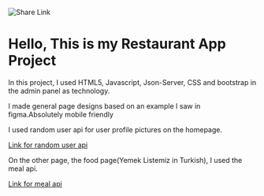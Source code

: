 <p>
  <img src="https://user-images.githubusercontent.com/88587309/158059359-bb5a1493-786c-4944-abdc-ea3d95045287.png" alt="Share Link">
</p>


<h1>Hello, This is my Restaurant App Project</h1>
<p>In this project, I used HTML5, Javascript, Json-Server, CSS and bootstrap in the admin panel as technology.</p>
<p>I made general page designs based on an example I saw in figma.Absolutely mobile friendly</p>
<p>I used random user api for user profile pictures on the homepage.</p>
<a href="https://randomuser.me/">Link for random user api</a>
<br>
<p>On the other page, the food page(Yemek Listemiz in Turkish), I used the meal api.</p>
<a href="https://www.themealdb.com/api.php">Link for meal api</a>



